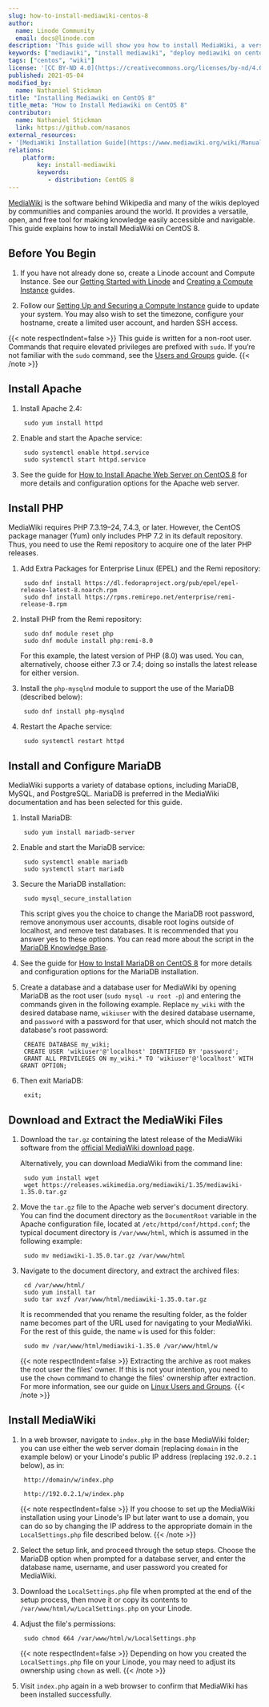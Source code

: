 ```yaml
---
slug: how-to-install-mediawiki-centos-8
author:
  name: Linode Community
  email: docs@linode.com
description: 'This guide will show you how to install MediaWiki, a versatile, free and open-source application powering knowledge websites similar to Wikipedia, on CentOS 8.'
keywords: ["mediawiki", "install mediawiki", "deploy mediawiki on centos 8"]
tags: ["centos", "wiki"]
license: '[CC BY-ND 4.0](https://creativecommons.org/licenses/by-nd/4.0)'
published: 2021-05-04
modified_by:
  name: Nathaniel Stickman
title: "Installing Mediawiki on CentOS 8"
title_meta: "How to Install Mediawiki on CentOS 8"
contributor:
  name: Nathaniel Stickman
  link: https://github.com/nasanos
external_resources:
- '[MediaWiki Installation Guide](https://www.mediawiki.org/wiki/Manual:Installation_guide)'
relations:
    platform:
        key: install-mediawiki
        keywords:
           - distribution: CentOS 8
---
```


[MediaWiki](https://www.mediawiki.org/wiki/MediaWiki) is the software behind Wikipedia and many of the wikis deployed by communities and companies around the world. It provides a versatile, open, and free tool for making knowledge easily accessible and navigable. This guide explains how to install MediaWiki on CentOS 8.

## Before You Begin

1.  If you have not already done so, create a Linode account and Compute Instance. See our [Getting Started with Linode](/docs/guides/getting-started/) and [Creating a Compute Instance](/docs/guides/creating-a-compute-instance/) guides.

1.  Follow our [Setting Up and Securing a Compute Instance](/docs/guides/set-up-and-secure/) guide to update your system. You may also wish to set the timezone, configure your hostname, create a limited user account, and harden SSH access.

{{< note respectIndent=false >}}
This guide is written for a non-root user. Commands that require elevated privileges are prefixed with `sudo`. If you’re not familiar with the `sudo` command, see the [Users and Groups](/docs/guides/linux-users-and-groups/) guide.
{{< /note >}}

## Install Apache

1. Install Apache 2.4:

        sudo yum install httpd

2. Enable and start the Apache service:

        sudo systemctl enable httpd.service
        sudo systemctl start httpd.service

3. See the guide for [How to Install Apache Web Server on CentOS 8](/docs/guides/how-to-install-apache-web-server-centos-8/) for more details and configuration options for the Apache web server.

## Install PHP

MediaWiki requires PHP 7.3.19–24, 7.4.3, or later. However, the CentOS package manager (Yum) only includes PHP 7.2 in its default repository. Thus, you need to use the Remi repository to acquire one of the later PHP releases.

1. Add Extra Packages for Enterprise Linux (EPEL) and the Remi repository:

        sudo dnf install https://dl.fedoraproject.org/pub/epel/epel-release-latest-8.noarch.rpm
        sudo dnf install https://rpms.remirepo.net/enterprise/remi-release-8.rpm

2. Install PHP from the Remi repository:

        sudo dnf module reset php
        sudo dnf module install php:remi-8.0

    For this example, the latest version of PHP (8.0) was used. You can, alternatively, choose either 7.3 or 7.4; doing so installs the latest release for either version.

3. Install the `php-mysqlnd` module to support the use of the MariaDB (described below):

        sudo dnf install php-mysqlnd

4. Restart the Apache service:

        sudo systemctl restart httpd

## Install and Configure MariaDB

MediaWiki supports a variety of database options, including MariaDB, MySQL, and PostgreSQL. MariaDB is preferred in the MediaWiki documentation and has been selected for this guide.

1. Install MariaDB:

        sudo yum install mariadb-server

2. Enable and start the MariaDB service:

        sudo systemctl enable mariadb
        sudo systemctl start mariadb

3. Secure the MariaDB installation:

        sudo mysql_secure_installation

    This script gives you the choice to change the MariaDB root password, remove anonymous user accounts, disable root logins outside of localhost, and remove test databases. It is recommended that you answer yes to these options. You can read more about the script in the [MariaDB Knowledge Base](https://mariadb.com/kb/en/mariadb/mysql_secure_installation/).

4. See the guide for [How to Install MariaDB on CentOS 8](/docs/guides/how-to-install-mariadb-on-centos-8/) for more details and configuration options for the MariaDB installation.

5. Create a database and a database user for MediaWiki by opening MariaDB as the root user (`sudo mysql -u root -p`) and entering the commands given in the following example. Replace `my_wiki` with the desired database name, `wikiuser` with the desired database username, and `password` with a password for that user, which should not match the database's root password:

        CREATE DATABASE my_wiki;
        CREATE USER 'wikiuser'@'localhost' IDENTIFIED BY 'password';
        GRANT ALL PRIVILEGES ON my_wiki.* TO 'wikiuser'@'localhost' WITH GRANT OPTION;

6. Then exit MariaDB:

        exit;

## Download and Extract the MediaWiki Files

1. Download the `tar.gz` containing the latest release of the MediaWiki software from the [official MediaWiki download page](https://www.mediawiki.org/wiki/Download).

    Alternatively, you can download MediaWiki from the command line:

        sudo yum install wget
        wget https://releases.wikimedia.org/mediawiki/1.35/mediawiki-1.35.0.tar.gz

2. Move the `tar.gz` file to the Apache web server's document directory. You can find the document directory as the `DocumentRoot` variable in the Apache configuration file, located at `/etc/httpd/conf/httpd.conf`; the typical document directory is `/var/www/html`, which is assumed in the following example:

        sudo mv mediawiki-1.35.0.tar.gz /var/www/html

3. Navigate to the document directory, and extract the archived files:

        cd /var/www/html/
        sudo yum install tar
        sudo tar xvzf /var/www/html/mediawiki-1.35.0.tar.gz

    It is recommended that you rename the resulting folder, as the folder name becomes part of the URL used for navigating to your MediaWiki. For the rest of this guide, the name `w` is used for this folder:

        sudo mv /var/www/html/mediawiki-1.35.0 /var/www/html/w

    {{< note respectIndent=false >}}
 Extracting the archive as root makes the root user the files' owner. If this is not your intention, you need to use the `chown` command to change the files' ownership after extraction. For more information, see our guide on [Linux Users and Groups](/docs/guides/linux-users-and-groups/#changing-file-ownership).
    {{< /note >}}

## Install MediaWiki

1. In a web browser, navigate to `index.php` in the base MediaWiki folder; you can use either the web server domain (replacing `domain` in the example below) or your Linode's public IP address (replacing `192.0.2.1` below), as in:

        http://domain/w/index.php

        http://192.0.2.1/w/index.php

    {{< note respectIndent=false >}}
If you choose to set up the MediaWiki installation using your Linode's IP but later want to use a domain, you can do so by changing the IP address to the appropriate domain in the `LocalSettings.php` file described below.
    {{< /note >}}

2. Select the setup link, and proceed through the setup steps. Choose the MariaDB option when prompted for a database server, and enter the database name, username, and user password you created for MediaWiki.

3. Download the `LocalSettings.php` file when prompted at the end of the setup process, then move it or copy its contents to `/var/www/html/w/LocalSettings.php` on your Linode.

4. Adjust the file's permissions:

        sudo chmod 664 /var/www/html/w/LocalSettings.php

    {{< note respectIndent=false >}}
Depending on how you created the `LocalSettings.php` file on your Linode, you may need to adjust its ownership using `chown` as well.
    {{< /note >}}

5. Visit `index.php` again in a web browser to confirm that MediaWiki has been installed successfully.
